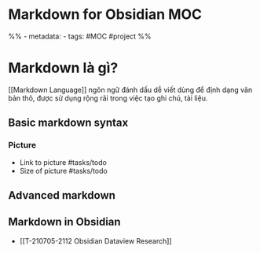 # Markdown for Obsidian MOC
%% - metadata:
	- tags: #MOC #project %% 

# Markdown là gì?
[[Markdown Language]] ngôn ngữ đánh dấu dễ viết dùng để định dạng văn bản thô, được sử dụng rộng rãi trong việc tạo ghi chú, tài liệu.

## Basic markdown syntax
### Picture
- Link to picture #tasks/todo 
- Size of picture #tasks/todo 

## Advanced markdown


## Markdown in Obsidian
- [[T-210705-2112 Obsidian Dataview Research]]
